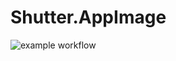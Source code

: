 # Shutter.AppImage

![example workflow](https://github.com/nx-appbuild-hub/Shutter.AppImage//actions/workflows/makefile.yml/badge.svg)
